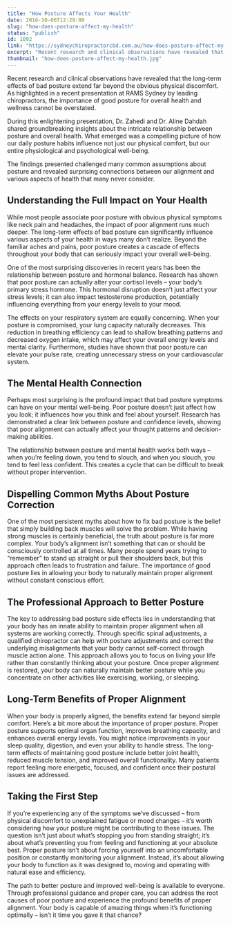 ```yaml
---
title: "How Posture Affects Your Health"
date: 2016-10-06T12:29:00
slug: "how-does-posture-affect-my-health"
status: "publish"
id: 1092
link: "https://sydneychiropractorcbd.com.au/how-does-posture-affect-my-health/"
excerpt: "Recent research and clinical observations have revealed that the long-term effects of bad posture extend far beyond the obvious physical discomfort. As highlighted in a recent presentation at RAMS Sydney by leading chiropractors, the importance of good posture for overall health and wellness cannot be overstated. During this enlightening presentation, Dr. Zahedi and Dr. Aline […]"
thumbnail: "how-does-posture-affect-my-health.jpg"
---
```


Recent research and clinical observations have revealed that the long-term effects of bad posture extend far beyond the obvious physical discomfort. As highlighted in a recent presentation at RAMS Sydney by leading chiropractors, the importance of good posture for overall health and wellness cannot be overstated.

During this enlightening presentation, Dr. Zahedi and Dr. Aline Dahdah shared groundbreaking insights about the intricate relationship between posture and overall health. What emerged was a compelling picture of how our daily posture habits influence not just our physical comfort, but our entire physiological and psychological well-being.

The findings presented challenged many common assumptions about posture and revealed surprising connections between our alignment and various aspects of health that many never consider.

## Understanding the Full Impact on Your Health
While most people associate poor posture with obvious physical symptoms like neck pain and headaches, the impact of poor alignment runs much deeper. The long-term effects of bad posture can significantly influence various aspects of your health in ways many don’t realize. Beyond the familiar aches and pains, poor posture creates a cascade of effects throughout your body that can seriously impact your overall well-being.

One of the most surprising discoveries in recent years has been the relationship between posture and hormonal balance. Research has shown that poor posture can actually alter your cortisol levels – your body’s primary stress hormone. This hormonal disruption doesn’t just affect your stress levels; it can also impact testosterone production, potentially influencing everything from your energy levels to your mood.

The effects on your respiratory system are equally concerning. When your posture is compromised, your lung capacity naturally decreases. This reduction in breathing efficiency can lead to shallow breathing patterns and decreased oxygen intake, which may affect your overall energy levels and mental clarity. Furthermore, studies have shown that poor posture can elevate your pulse rate, creating unnecessary stress on your cardiovascular system.

## The Mental Health Connection
Perhaps most surprising is the profound impact that bad posture symptoms can have on your mental well-being. Poor posture doesn’t just affect how you look; it influences how you think and feel about yourself. Research has demonstrated a clear link between posture and confidence levels, showing that poor alignment can actually affect your thought patterns and decision-making abilities.

The relationship between posture and mental health works both ways – when you’re feeling down, you tend to slouch, and when you slouch, you tend to feel less confident. This creates a cycle that can be difficult to break without proper intervention.

## Dispelling Common Myths About Posture Correction
One of the most persistent myths about how to fix bad posture is the belief that simply building back muscles will solve the problem. While having strong muscles is certainly beneficial, the truth about posture is far more complex. Your body’s alignment isn’t something that can or should be consciously controlled at all times. Many people spend years trying to “remember” to stand up straight or pull their shoulders back, but this approach often leads to frustration and failure. The importance of good posture lies in allowing your body to naturally maintain proper alignment without constant conscious effort.

## The Professional Approach to Better Posture
The key to addressing bad posture side effects lies in understanding that your body has an innate ability to maintain proper alignment when all systems are working correctly. Through specific spinal adjustments, a qualified chiropractor can help with posture adjustments and correct the underlying misalignments that your body cannot self-correct through muscle action alone. This approach allows you to focus on living your life rather than constantly thinking about your posture. Once proper alignment is restored, your body can naturally maintain better posture while you concentrate on other activities like exercising, working, or sleeping.

## Long-Term Benefits of Proper Alignment
When your body is properly aligned, the benefits extend far beyond simple comfort. Here’s a bit more about the importance of proper posture. Proper posture supports optimal organ function, improves breathing capacity, and enhances overall energy levels. You might notice improvements in your sleep quality, digestion, and even your ability to handle stress. The long-term effects of maintaining good posture include better joint health, reduced muscle tension, and improved overall functionality. Many patients report feeling more energetic, focused, and confident once their postural issues are addressed.

## Taking the First Step
If you’re experiencing any of the symptoms we’ve discussed – from physical discomfort to unexplained fatigue or mood changes – it’s worth considering how your posture might be contributing to these issues. The question isn’t just about what’s stopping you from standing straight; it’s about what’s preventing you from feeling and functioning at your absolute best. Proper posture isn’t about forcing yourself into an uncomfortable position or constantly monitoring your alignment. Instead, it’s about allowing your body to function as it was designed to, moving and operating with natural ease and efficiency.

The path to better posture and improved well-being is available to everyone. Through professional guidance and proper care, you can address the root causes of poor posture and experience the profound benefits of proper alignment. Your body is capable of amazing things when it’s functioning optimally – isn’t it time you gave it that chance?
